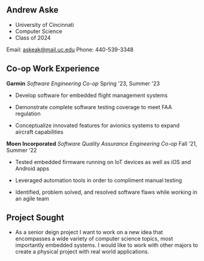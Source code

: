 
## Andrew Aske 

-   University of Cincinnati 
-  Computer Science 
-  Class of 2024

Email: askeak@mail.uc.edu
Phone: 440-539-3348

## Co-op Work Experience



**Garmin** _Software Engineering Co-op_ Spring '23, Summer '23

- Develop software for embedded flight management systems

- Demonstrate complete software testing coverage to meet FAA regulation

- Conceptualize innovated features for avionics systems to expand aircraft capabilities

**Moen Incorporated** _Software Quality Assurance Engineering Co-op_  Fall ’21, Summer ‘22

- Tested embedded firmware running on IoT devices as well as iOS and Android apps

- Leveraged automation tools in order to compliment manual testing

- Identified, problem solved, and resolved software flaws while working in an agile team

## Project Sought

-   As a senior deign project I want to work on a new idea that encompasses a wide variety of computer science topics, most importantly embedded systems. I would like to work with other majors to create a physical project with real world applications. 
